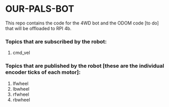 # OUR-PALS-BOT
This repo contains the code for the 4WD bot and the ODOM code [to do] that will be offloaded to RPI 4b.

### Topics that are subscribed by the robot:
1. cmd_vel

### Topics that are published by the robot [these are the individual encoder ticks of each motor]:
1. lfwheel
2. lbwheel
3. rfwheel
4. rbwheel